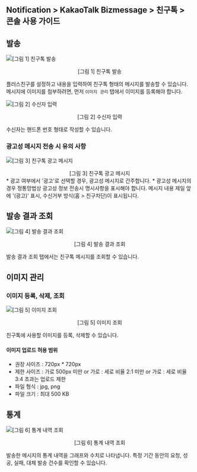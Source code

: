 ## Notification > KakaoTalk Bizmessage > 친구톡 > 콘솔 사용 가이드

## 발송
![[그림 1] 친구톡 발송](http://static.toastoven.net/prod_alimtalk/friendtalk_01.png)
<center>[그림 1] 친구톡 발송</center>

플러스친구를 설정하고 내용을 입력하여 친구톡 형태의 메시지를 발송할 수 있습니다.
메시지에 이미지를 첨부하려면, 먼저 `이미지 관리` 탭에서 이미지를 등록해야 합니다.

![[그림 2] 수신자 입력](http://static.toastoven.net/prod_alimtalk/friendtalk_03.png)
<center>[그림 2] 수신자 입력</center>

수신자는 핸드폰 번호 형태로 작성할 수 있습니다.


### 광고성 메시지 전송 시 유의 사항
![[그림 3] 친구톡 광고 메시지](http://static.toastoven.net/prod_alimtalk/friendtalk_02.png)
<center>[그림 3] 친구톡 광고 메시지</center>
* 광고 여부에서 '광고'로 선택할 경우, 광고성 메시지로 간주합니다.
* 광고성 메시지의 경우 정통망법상 광고성 정보 전송시 명시사항을 표시해야 합니다. 메시지 내용 제일 앞에 '(광고)' 표시, 수신거부 방식(홈 > 친구차단)이 표시됩니다.


## 발송 결과 조회
![[그림 4] 발송 결과 조회](http://static.toastoven.net/prod_alimtalk/friendtalk_05.png)
<center>[그림 4] 발송 결과 조회</center>

발송 결과 조회 탭에서는 친구톡 메시지를 조회할 수 있습니다.

## 이미지 관리
### 이미지 등록, 삭제, 조회
![[그림 5] 이미지 조회](http://static.toastoven.net/prod_alimtalk/friendtalk_06.png)
<center>[그림 5] 이미지 조회</center>

친구톡에 사용할 이미지를 등록, 삭제할 수 있습니다.

#### 이미지 업로드 허용 범위
* 권장 사이즈 : 720px * 720px
* 제한 사이즈 : 가로 500px 미만 or 가로 : 세로 비율 2:1 미만 or 가로 : 세로 비율 3:4 초과는 업로드 제한
* 파일 형식 : jpg, png
* 파일 크기 : 최대 500 KB 

## 통계
![[그림 6] 통계 내역 조회](http://static.toastoven.net/prod_alimtalk/friendtalk_07.png)
<center>[그림 6] 통계 내역 조회</center>

발송한 메시지의 통계 내역을 그래프와 수치로 나타냅니다.
특정 기간 동안의 요청, 성공, 실패, 대체 발송 건수를 확인할 수 있습니다.

